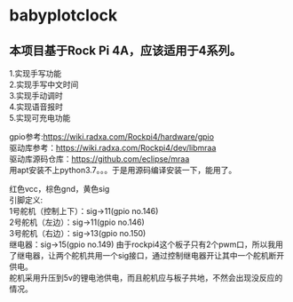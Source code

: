 # babyplotclock

## 本项目基于Rock Pi 4A，应该适用于4系列。

1.实现手写功能  
2.实现手写中文时间  
3.实现手动调时  
4.实现语音报时  
5.实现可充电功能  

gpio参考:https://wiki.radxa.com/Rockpi4/hardware/gpio  
驱动库参考：https://wiki.radxa.com/Rockpi4/dev/libmraa  
驱动库源码仓库：https://github.com/eclipse/mraa  
用apt安装不上python3.7。。。于是用源码编译安装一下，能用了。  

红色vcc，棕色gnd，黄色sig  
引脚定义:  
1号舵机（控制上下）：sig->11(gpio no.146)  
2号舵机（左边）：sig->11(gpio no.146)  
3号舵机（右边）：sig->13(gpio no.150)  
继电器：sig->15(gpio no.149)
由于rockpi4这个板子只有2个pwm口，所以我用了继电器，让两个舵机共用一个sig接口，通过控制继电器开让其中一个舵机断开供电。  
舵机采用升压到5v的锂电池供电，而且舵机应与板子共地，不然会出现没反应的情况。  
